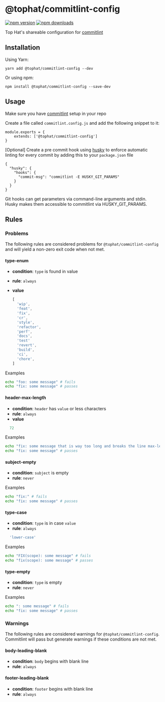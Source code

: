 # @tophat/commitlint-config
[![npm version](https://badge.fury.io/js/%40tophat%2Fcommitlint-config.svg)](https://badge.fury.io/js/%40tophat%2Fcommitlint-config)
[![npm downloads](https://img.shields.io/npm/dm/%40tophat%2Fcommitlint-config.svg)](https://npm-stat.com/charts.html?package=%40tophat%2Fcommitlint-config)

Top Hat's shareable configuration for [commitlint](https://github.com/conventional-changelog/commitlint)

## Installation

Using Yarn:

`yarn add @tophat/commitlint-config --dev`

Or using npm: 

`npm install @tophat/commitlint-config --save-dev`

## Usage

Make sure you have [commitlint](https://github.com/conventional-changelog/commitlint#getting-started) setup in your repo

Create a file called `commitlint.config.js` and add the following snippet to it:
```
module.exports = {
    extends: ['@tophat/commitlint-config']
}
```

[Optional] Create a pre commit hook using [husky](https://github.com/typicode/husky) to enforce automatic linting for every commit by adding this to your `package.json` file

```
{
  "husky": {
    "hooks": {
      "commit-msg": "commitlint -E HUSKY_GIT_PARAMS"
    }  
  }
}
```

Git hooks can get parameters via command-line arguments and stdin. Husky makes them accessible to commitlint via HUSKY_GIT_PARAMS. 

## Rules
### Problems

The following rules are considered problems for `@tophat/commitlint-config` and will yield a non-zero exit code when not met.


#### type-enum
* **condition**: `type` is found in value
* **rule**: `always`
* **value**

  ```js
  [
    'wip',
    'feat',
    'fix',
    'cr',
    'style',
    'refactor',
    'perf',
    'docs',
    'test'
    'revert',
    'build',
    'ci',
    'chore',
  ]
  ```

Examples
```sh
echo "foo: some message" # fails
echo "fix: some message" # passes
```

#### header-max-length
* **condition**: `header` has `value` or less characters
* **rule**: `always`
* **value**
```js
  72
```

Examples
```sh
echo "fix: some message that is way too long and breaks the line max-length by several characters" # fails
echo "fix: some message" # passes
```

#### subject-empty
* **condition**: `subject` is empty
* **rule**: `never`

Examples
```sh
echo "fix:" # fails
echo "fix: some message" # passes
```


#### type-case
* **condition**: `type` is in case `value`
* **rule**: `always`
```js
  'lower-case'
```

Examples
```sh
echo "FIX(scope): some message" # fails
echo "fix(scope): some message" # passes
```

#### type-empty
* **condition**: `type` is empty
* **rule**: `never`

Examples
```sh
echo ": some message" # fails
echo "fix: some message" # passes
```

### Warnings
The following rules are considered warnings for `@tophat/commitlint-config`. Commitlint will pass but generate warnings if these conditions are not met. 

#### body-leading-blank
* **condition**: `body` begins with blank line
* **rule**: `always`

#### footer-leading-blank
* **condition**: `footer` begins with blank line
* **rule**: `always`

